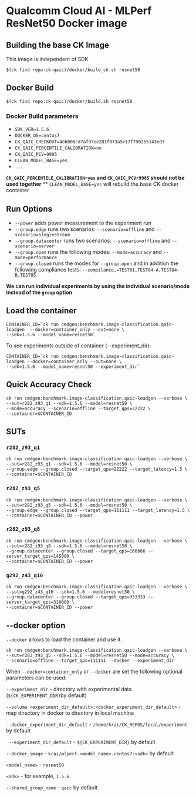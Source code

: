 # Qualcomm Cloud AI - MLPerf ResNet50 Docker image

## Building the base CK Image

This image is independent of SDK
```
$(ck find repo:ck-qaic)/docker/build_ck.sh resnet50
```

## Docker Build

```
$(ck find repo:ck-qaic)/docker/build.sh resnet50
```

### Docker Build parameters

- `SDK_VER=1.5.6`
- `DOCKER_OS=centos7`
- `CK_QAIC_CHECKOUT=4eb006cd7af97ee281f073a5e17f790255143ed7`
- `CK_QAIC_PERCENTILE_CALIBRATION=no`
- `CK_QAIC_PCV=9985`
- `CLEAN_MODEL_BASE=yes`
- `...`

**`CK_QAIC_PERCENTILE_CALIBRATION=yes` and `CK_QAIC_PCV=9985` should not be used together**
** `CLEAN_MODEL_BASE=yes` will rebuild the base CK docker container

## Run Options

* `--power` adds power measurement to the experiment run
* `--group.edge` runs two scenarios: `--scenario=offline` and `--scenario=singlestream`
* `--group.datacenter` runs two scenarios: `--scenario=offline` and `--scenario=server`
* `--group.open` runs the following modes: `--mode=accuracy` and `--mode=performance`
* `--group.closed` runs the modes for `--group.open` and in addition the following compliance tests: `--compilance,=TEST01,TEST04-A,TEST04-B,TEST05`

**We can run individual experiments by using the individual scenario/mode instead of the `group` option**


## Load the container
```
CONTAINER_ID=`ck run cmdgen:benchmark.image-classification.qaic-loadgen  --docker=container_only --out=none \ 
--sdk=1.5.6 --model_name=resnet50`
```

To see experiments outside of container (--experiment_dir):

```
CONTAINER_ID=`ck run cmdgen:benchmark.image-classification.qaic-loadgen --docker=container_only --out=none \ 
--sdk=1.5.6 --model_name=resnet50 --experiment_dir`
```

## Quick Accuracy Check

```
ck run cmdgen:benchmark.image-classification.qaic-loadgen --verbose \
--sut=r282_z93_q1 --sdk=1.5.6 --model=resnet50 \
--mode=accuracy --scenario=offline --target_qps=22222 \
--container=$CONTAINER_ID
```

## SUTs

### `r282_z93_q1`

```
ck run cmdgen:benchmark.image-classification.qaic-loadgen --verbose \
--sut=r282_z93_q1 --sdk=1.5.6 --model=resnet50 \
--group.edge --group.closed --target_qps=22222 --target_latency=1.5 \
--container=$CONTAINER_ID
```

### `r282_z93_q5`

```
ck run cmdgen:benchmark.image-classification.qaic-loadgen --verbose \
--sut=r282_z93_q5 --sdk=1.5.6 --model=resnet50 \
--group.edge --group.closed --target_qps=111111 --target_latency=1.5 \
--container=$CONTAINER_ID --power
```

### `r282_z93_q8`

```
ck run cmdgen:benchmark.image-classification.qaic-loadgen --verbose \
--sut=r282_z93_q8 --sdk=1.5.6 --model=resnet50 \
--group.datacenter --group.closed --target_qps=166666 --server_target_qps=145000 \
--container=$CONTAINER_ID --power
```

### `g292_z43_q16`

```
ck run cmdgen:benchmark.image-classification.qaic-loadgen --verbose \
--sut=g292_z43_q16 --sdk=1.5.6 --model=resnet50 \
--group.datacenter --group.closed --target_qps=333333 --server_target_qps=310000 \
--container=$CONTAINER_ID --power
```
## --docker option

`--docker` allows to load the container and use it. 

```
ck run cmdgen:benchmark.image-classification.qaic-loadgen --verbose \
--sut=r282_z93_q5 --sdk=1.5.6 --model=resnet50 --mode=accuracy \
--scenario=offline --target_qps=111111 --docker --experiment_dir
```

When `--docker=container_only` or `--docker` are set the following optional parameters can be used:


`--experiment_dir` - directory with experimental data (`${CK_EXPERIMENT_DIR}`by default)

`--volume <experiment_dir_default>:<docker_experiment_dir_default>` - map directory in docker to directory in local machine

`--docker_experiment_dir_default`  - `/home/krai/CK_REPOS/local/experiment` by default

` --experiment_dir_default`  - `${CK_EXPERIMENT_DIR}` by default
 
`--docker_image`   - `krai/mlperf.<model_name>.centos7:<sdk>` by default

`<model_name>` - `resnet50`      

`<sdk>` - for example, `1.5.6`

`--shared_group_name` - `qaic` by default
